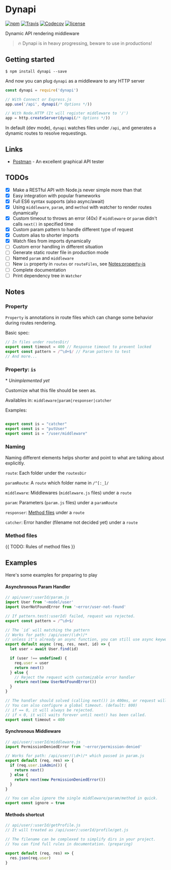 Dynapi
======

[![npm](https://img.shields.io/npm/v/dynapi.svg)](https://www.npmjs.com/package/dynapi)
[![Travis](https://img.shields.io/travis/shirohana/dynapi.svg)](https://www.npmjs.com/package/dynapi)
[![Codecov](https://img.shields.io/codecov/c/github/shirohana/dynapi/dev.svg)](https://codecov.io/gh/shirohana/dynapi/branch/dev)
[![license](https://img.shields.io/npm/l/dynapi.svg)](https://www.npmjs.com/package/dynapi)

Dynamic API rendering middleware

> :fire: Dynapi is in heavy progressing, beware to use in productions!

Getting started
---------------

```
$ npm install dynapi --save
```

And now you can plug `dynapi` as a middleware to any HTTP server

```javascript
const dynapi = require('dynapi')

// With Connect or Express.js
app.use('/api', dynapi(/* Options */))

// With Node.HTTP (It will register middleware to '/')
app = http.createServer(dynapi(/* Options */))
```

In default (dev mode), `dynapi` watches files under `/api`, and generates a dynamic routes to resolve requestings.

Links
-----

- [Postman](https://www.getpostman.com/) - An excellent graphical API tester

TODOs
-----

- [x] Make a RESTful API with Node.js never simple more than that
- [x] Easy integration with popular frameworks
- [x] Full ES6 syntax supports (also async/await)
- [x] Using `middleware`, `param`, and `method` with watcher to render routes dynamically
- [x] Custom timeout to throws an error (40x) if `middleware` or `param` didn't calls `next()` in specified time
- [x] Custom param pattern to handle different type of request
- [x] Custom alias to shorter imports
- [x] Watch files from imports dynamically
- [ ] Custom error handling in different situation
- [ ] Generate static router file in production mode
- [ ] Named `param` and `middleware`
- [ ] New `is` property in `routes` or `routeFiles`, see [Notes:property-is](#property-is)
- [ ] Complete documentation
- [ ] Print dependency tree in `Watcher`

Notes
-----

### <a name="property"></a>Property

`Property` is annotations in route files which can change some behavior during routes rendering.

Basic spec:

```javascript
// In files under routesDir/
export const timeout = 400 // Response timeout to prevent locked
export const pattern = /^\d+$/ // Param pattern to test
// And more...
```

### <a name="property-is"></a>Property: `is`

\* *Unimplemented yet*

Customize what this file should be seen as.

Availables in: `middleware|param|responser|catcher`

Examples:

```javascript

export const is = "catcher"
export const is = "putUser"
export const is = "/user/middleware"

```

### <a name="naming"></a>Naming

Naming different elements helps shorter and point to what are talking about explicitly.

`route`: Each folder under the `routesDir`

`paramRoute`: A `route` which folder name in `/^[:_]/`

`middleware`: Middlewares (`middleware.js` files) under a `route`

`param`: Parameters (`param.js` files) under a `paramRoute`

`responser`: [Method files](#method-files) under a `route`

`catcher`: Error handler (filename not decided yet) under a `route`

### <a name="method-files"></a>Method files

{{ TODO: Rules of method files }}

Examples
--------

Here's some examples for preparing to play

#### Asynchronous Param Handler

```javascript
// api/user/:userId/param.js
import User from '~model/user'
import UserNotFoundError from '~error/user-not-found'

// If pattern.test(:userId) failed, request was rejected.
export const pattern = /^\d+$/

// The `id` will matching the pattern
// Works for path: /api/user/(\d+)/*
// unless it's already an async function, you can still use async keyword to use await in your code.
export default async (req, res, next, id) => {
  let user = await User.find(id)

  if (user !== undefined) {
    req.user = user
    return next()
  } else {
    // Reject the request with customizable error handler
    return next(new UserNotFoundError())
  }
}

// The handler should solved (calling next()) in 400ms, or request will be rejected.
// You can also configure a global timeout. (default: 800)
// if == 0, it will always be rejected.
// if < 0, it will waits forever until next() has been called.
export const timeout = 400
```

#### Synchronous Middleware

```javascript
// api/user/:userId/middleware.js
import PermissionDeniedError from '~error/permission-denied'

// Works for path: /api/user/(\d+)/* which passed in param.js
export default (req, res) => {
  if (req.user.isAdmin()) {
    return next()
  } else {
    return next(new PermissionDeniedError())
  }
}

// You can also ignore the single middleware/param/method in quick.
export const ignore = true
```

#### Methods shortcut

```javascript
// api/user/:userId/getProfile.js
// It will treated as /api/user/:userId/profile/get.js

// The filename can be complexed to simplify dirs in your project.
// You can find full rules in documentation. (preparing)

export default (req, res) => {
  res.json(req.user)
}
```
